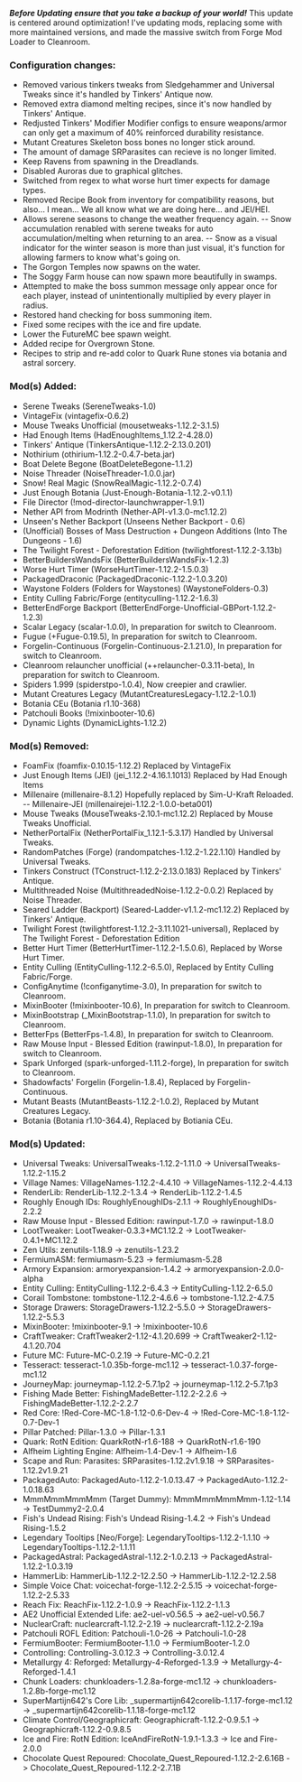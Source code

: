 ***Before Updating ensure that you take a backup of your world!***
This update is centered around optimization! I've updating mods, replacing some with more maintained versions, and made the massive switch from Forge Mod Loader to Cleanroom.

### **__Configuration changes:__**
- Removed various tinkers tweaks from Sledgehammer and Universal Tweaks since it's handled by Tinkers' Antique now.
- Removed extra diamond melting recipes, since it's now handled by Tinkers' Antique.
- Redjusted Tinkers' Modifier Modifier configs to ensure weapons/armor can only get a maximum of 40% reinforced durability resistance.
- Mutant Creatures Skeleton boss bones no longer stick around.
- The amount of damage SRParasites can recieve is no longer limited.
- Keep Ravens from spawning in the Dreadlands.
- Disabled Auroras due to graphical glitches.
- Switched from regex to what worse hurt timer expects for damage types. 
- Removed Recipe Book from inventory for compatibility reasons, but also... I mean... We all know what we are doing here... and JEI/HEI.
- Allows serene seasons to change the weather frequency again.
-- Snow accumulation renabled with serene tweaks for auto accumulation/melting when returning to an area.
-- Snow as a visual indicator for the winter season is more than just visual, it's function for allowing farmers to know what's going on.
- The Gorgon Temples now spawns on the water.
- The Soggy Farm house can now spawn more beautifully in swamps.
- Attempted to make the boss summon message only appear once for each player, instead of unintentionally multiplied by every player in radius.
- Restored hand checking for boss summoning item.
- Fixed some recipes with the ice and fire update.
- Lower the FutureMC bee spawn weight.
- Added recipe for Overgrown Stone.
- Recipes to strip and re-add color to Quark Rune stones via botania and astral sorcery.

### **__Mod(s) Added:__**
- Serene Tweaks (SereneTweaks-1.0)
- VintageFix (vintagefix-0.6.2)
- Mouse Tweaks Unofficial (mousetweaks-1.12.2-3.1.5)
- Had Enough Items (HadEnoughItems_1.12.2-4.28.0)
- Tinkers' Antique (TinkersAntique-1.12.2-2.13.0.201)
- Nothirium (othirium-1.12.2-0.4.7-beta.jar)
- Boat Delete Begone (BoatDeleteBegone-1.1.2)
- Noise Threader (NoiseThreader-1.0.0.jar)
- Snow! Real Magic (SnowRealMagic-1.12.2-0.7.4)
- Just Enough Botania (Just-Enough-Botania-1.12.2-v0.1.1)
- File Director (!mod-director-launchwrapper-1.9.1)
- Nether API from Modrinth (Nether-API-v1.3.0-mc1.12.2)
- Unseen's Nether Backport (Unseens Nether Backport - 0.6)
- (Unofficial) Bosses of Mass Destruction + Dungeon Additions (Into The Dungeons - 1.6)
- The Twilight Forest - Deforestation Edition (twilightforest-1.12.2-3.13b)
- BetterBuildersWandsFix (BetterBuildersWandsFix-1.2.3)
- Worse Hurt Timer (WorseHurtTimer-1.12.2-1.5.0.3)
- PackagedDraconic (PackagedDraconic-1.12.2-1.0.3.20)
- Waystone Folders (Folders for Waystones) (WaystoneFolders-0.3)
- Entity Culling Fabric/Forge (entityculling-1.12.2-1.6.3)
- BetterEndForge Backport (BetterEndForge-Unofficial-GBPort-1.12.2-1.2.3)
- Scalar Legacy (scalar-1.0.0), In preparation for switch to Cleanroom.
- Fugue (+Fugue-0.19.5), In preparation for switch to Cleanroom.
- Forgelin-Continuous (Forgelin-Continuous-2.1.21.0), In preparation for switch to Cleanroom.
- Cleanroom relauncher unofficial (++relauncher-0.3.11-beta), In preparation for switch to Cleanroom.
- Spiders 1.999 (spiderstpo-1.0.4), Now creepier and crawlier.
- Mutant Creatures Legacy (MutantCreaturesLegacy-1.12.2-1.0.1)
- Botania CEu (Botania r1.10-368)
- Patchouli Books (!mixinbooter-10.6)
- Dynamic Lights (DynamicLights-1.12.2)

### **__Mod(s) Removed:__**
- FoamFix (foamfix-0.10.15-1.12.2) Replaced by VintageFix
- Just Enough Items (JEI) (jei_1.12.2-4.16.1.1013) Replaced by Had Enough Items
- Millenaire (millenaire-8.1.2) Hopefully replaced by Sim-U-Kraft Reloaded.
-- Millenaire-JEI (millenairejei-1.12.2-1.0.0-beta001)
- Mouse Tweaks (MouseTweaks-2.10.1-mc1.12.2) Replaced by Mouse Tweaks Unofficial.
- NetherPortalFix (NetherPortalFix_1.12.1-5.3.17) Handled by Universal Tweaks.
- RandomPatches (Forge) (randompatches-1.12.2-1.22.1.10) Handled by Universal Tweaks.
- Tinkers Construct (TConstruct-1.12.2-2.13.0.183) Replaced by Tinkers' Antique.
- Multithreaded Noise (MultithreadedNoise-1.12.2-0.0.2) Replaced by Noise Threader.
- Seared Ladder (Backport) (Seared-Ladder-v1.1.2-mc1.12.2) Replaced by Tinkers' Antique.
- Twilight Forest (twilightforest-1.12.2-3.11.1021-universal), Replaced by The Twilight Forest - Deforestation Edition
- Better Hurt Timer (BetterHurtTimer-1.12.2-1.5.0.6), Replaced by Worse Hurt Timer.
- Entity Culling (EntityCulling-1.12.2-6.5.0), Replaced by Entity Culling Fabric/Forge.
- ConfigAnytime (!configanytime-3.0), In preparation for switch to Cleanroom.
- MixinBooter (!mixinbooter-10.6), In preparation for switch to Cleanroom.
- MixinBootstrap (_MixinBootstrap-1.1.0), In preparation for switch to Cleanroom.
- BetterFps (BetterFps-1.4.8), In preparation for switch to Cleanroom.
- Raw Mouse Input - Blessed Edition (rawinput-1.8.0), In preparation for switch to Cleanroom.
- Spark Unforged (spark-unforged-1.11.2-forge), In preparation for switch to Cleanroom.
- Shadowfacts' Forgelin (Forgelin-1.8.4), Replaced by Forgelin-Continuous.
- Mutant Beasts (MutantBeasts-1.12.2-1.0.2), Replaced by Mutant Creatures Legacy.
- Botania (Botania r1.10-364.4), Replaced by Botiania CEu.

### **__Mod(s) Updated:__**
- Universal Tweaks: UniversalTweaks-1.12.2-1.11.0 -> UniversalTweaks-1.12.2-1.15.2
- Village Names: VillageNames-1.12.2-4.4.10 -> VillageNames-1.12.2-4.4.13
- RenderLib: RenderLib-1.12.2-1.3.4 -> RenderLib-1.12.2-1.4.5
- Roughly Enough IDs: RoughlyEnoughIDs-2.1.1 -> RoughlyEnoughIDs-2.2.2
- Raw Mouse Input - Blessed Edition: rawinput-1.7.0 -> rawinput-1.8.0
- LootTweaker: LootTweaker-0.3.3+MC1.12.2 -> LootTweaker-0.4.1+MC1.12.2
- Zen Utils: zenutils-1.18.9 -> zenutils-1.23.2
- FermiumASM: fermiumasm-5.23 -> fermiumasm-5.28
- Armory Expansion: armoryexpansion-1.4.2 -> armoryexpansion-2.0.0-alpha
- Entity Culling: EntityCulling-1.12.2-6.4.3 -> EntityCulling-1.12.2-6.5.0
- Corail Tombstone: tombstone-1.12.2-4.6.6 -> tombstone-1.12.2-4.7.5
- Storage Drawers: StorageDrawers-1.12.2-5.5.0 -> StorageDrawers-1.12.2-5.5.3
- MixinBooter: !mixinbooter-9.1 -> !mixinbooter-10.6
- CraftTweaker: CraftTweaker2-1.12-4.1.20.699 -> CraftTweaker2-1.12-4.1.20.704
- Future MC: Future-MC-0.2.19 -> Future-MC-0.2.21
- Tesseract: tesseract-1.0.35b-forge-mc1.12 -> tesseract-1.0.37-forge-mc1.12
- JourneyMap: journeymap-1.12.2-5.7.1p2 -> journeymap-1.12.2-5.7.1p3
- Fishing Made Better: FishingMadeBetter-1.12.2-2.2.6 -> FishingMadeBetter-1.12.2-2.2.7
- Red Core: !Red-Core-MC-1.8-1.12-0.6-Dev-4 -> !Red-Core-MC-1.8-1.12-0.7-Dev-1
- Pillar Patched: Pillar-1.3.0 -> Pillar-1.3.1
- Quark: RotN Edition: QuarkRotN-r1.6-188 -> QuarkRotN-r1.6-190
- Alfheim Lighting Engine: Alfheim-1.4-Dev-1 -> Alfheim-1.6
- Scape and Run: Parasites: SRParasites-1.12.2v1.9.18 -> SRParasites-1.12.2v1.9.21
- PackagedAuto: PackagedAuto-1.12.2-1.0.13.47 -> PackagedAuto-1.12.2-1.0.18.63
- MmmMmmMmmMmm (Target Dummy): MmmMmmMmmMmm-1.12-1.14 -> TestDummy2-2.0.4
- Fish's Undead Rising: Fish's Undead Rising-1.4.2 -> Fish's Undead Rising-1.5.2
- Legendary Tooltips [Neo/Forge]: LegendaryTooltips-1.12.2-1.1.10 -> LegendaryTooltips-1.12.2-1.1.11
- PackagedAstral: PackagedAstral-1.12.2-1.0.2.13 -> PackagedAstral-1.12.2-1.0.3.19
- HammerLib: HammerLib-1.12.2-12.2.50 -> HammerLib-1.12.2-12.2.58
- Simple Voice Chat: voicechat-forge-1.12.2-2.5.15 -> voicechat-forge-1.12.2-2.5.33
- Reach Fix: ReachFix-1.12.2-1.0.9 -> ReachFix-1.12.2-1.1.3
- AE2 Unofficial Extended Life: ae2-uel-v0.56.5 -> ae2-uel-v0.56.7
- NuclearCraft: nuclearcraft-1.12.2-2.19 -> nuclearcraft-1.12.2-2.19a
- Patchouli ROFL Edition: Patchouli-1.0-26 -> Patchouli-1.0-28
- FermiumBooter: FermiumBooter-1.1.0 -> FermiumBooter-1.2.0
- Controlling: Controlling-3.0.12.3 -> Controlling-3.0.12.4
- Metallurgy 4: Reforged: Metallurgy-4-Reforged-1.3.9 -> Metallurgy-4-Reforged-1.4.1
- Chunk Loaders: chunkloaders-1.2.8a-forge-mc1.12 -> chunkloaders-1.2.8b-forge-mc1.12
- SuperMartijn642's Core Lib: _supermartijn642corelib-1.1.17-forge-mc1.12 -> _supermartijn642corelib-1.1.18-forge-mc1.12
- Climate Control/Geographicraft: Geographicraft-1.12.2-0.9.5.1 -> Geographicraft-1.12.2-0.9.8.5
- Ice and Fire: RotN Edition: IceAndFireRotN-1.9.1-1.3.3 -> Ice and Fire-2.0.0
- Chocolate Quest Repoured: Chocolate_Quest_Repoured-1.12.2-2.6.16B -> Chocolate_Quest_Repoured-1.12.2-2.7.1B

